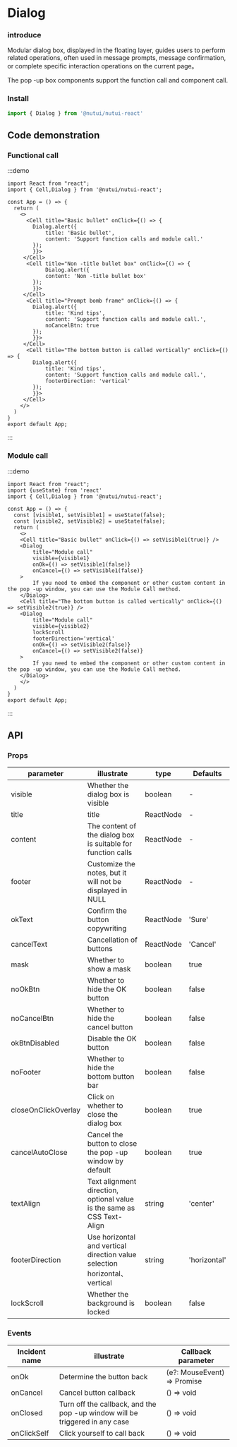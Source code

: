 #  Dialog 

### introduce

Modular dialog box, displayed in the floating layer, guides users to perform related operations, often used in message prompts, message confirmation, or complete specific interaction operations on the current page。

The pop -up box components support the function call and component call.

### Install

```js
import { Dialog } from '@nutui/nutui-react'
```


## Code demonstration

### Functional call

:::demo

```tsx
import React from "react";
import { Cell,Dialog } from '@nutui/nutui-react';

const App = () => {
  return (
    <>
      <Cell title="Basic bullet" onClick={() => {
        Dialog.alert({
            title: 'Basic bullet',
            content: 'Support function calls and module call.'
        });
        }}>
     </Cell>
      <Cell title="Non -title bullet box" onClick={() => {
            Dialog.alert({
            content: 'Non -title bullet box'
        });
        }}>
     </Cell>
      <Cell title="Prompt bomb frame" onClick={() => {
        Dialog.alert({
            title: 'Kind tips',
            content: 'Support function calls and module call.',
            noCancelBtn: true
        });
        }}>
     </Cell>
      <Cell title="The bottom button is called vertically" onClick={() => {
        Dialog.alert({
            title: 'Kind tips',
            content: 'Support function calls and module call.',
            footerDirection: 'vertical'
        });
        }}>
     </Cell>
    </>
  )
}
export default App;
```

:::

### Module call

:::demo

```tsx
import React from "react";
import {useState} from 'react'
import { Cell,Dialog } from '@nutui/nutui-react';

const App = () => {
  const [visible1, setVisible1] = useState(false);
  const [visible2, setVisible2] = useState(false);
  return (
    <>
    <Cell title="Basic bullet" onClick={() => setVisible1(true)} />
    <Dialog 
        title="Module call"
        visible={visible1}
        onOk={() => setVisible1(false)}
        onCancel={() => setVisible1(false)}
    >
        If you need to embed the component or other custom content in the pop -up window, you can use the Module Call method.
    </Dialog>
    <Cell title="The bottom button is called vertically" onClick={() => setVisible2(true)} />
    <Dialog 
        title="Module call"
        visible={visible2}
        lockScroll
        footerDirection='vertical'
        onOk={() => setVisible2(false)}
        onCancel={() => setVisible2(false)}
    >
        If you need to embed the component or other custom content in the pop -up window, you can use the Module Call method.
    </Dialog>
    </>
  )
}
export default App;
```

:::

## API

### Props

| parameter         | illustrate                             | type   | Defaults           |
|--------------|----------------------------------|--------|------------------|
| visible         | Whether the dialog box is visible               | boolean | -                |
| title        | title                         | ReactNode | -                |
| content         | The content of the dialog box is suitable for function calls | ReactNode | -                |
| footer | Customize the notes, but it will not be displayed in NULL     | ReactNode | - |
| okText          | Confirm the button copywriting                        | ReactNode | 'Sure'              |
| cancelText          | Cancellation of buttons                        | ReactNode | 'Cancel'              |
| mask          | Whether to show a mask                        | boolean | true              |
| noOkBtn          | Whether to hide the OK button                        | boolean | false              |
| noCancelBtn          | Whether to hide the cancel button                        | boolean | false              |
| okBtnDisabled          | Disable the OK button                        | boolean | false              |
| noFooter          | Whether to hide the bottom button bar                        | boolean | false              |
| closeOnClickOverlay          | Click on whether to close the dialog box                        | boolean | true              |
| cancelAutoClose          | Cancel the button to close the pop -up window by default                        | boolean | true              |
| textAlign          | Text alignment direction, optional value is the same as CSS Text-Align           | string | 'center'              |
| footerDirection          |Use horizontal and vertical direction value selection horizontal、vertical  | string | 'horizontal'             |
| lockScroll          | Whether the background is locked                        | boolean | false              |

### Events

| Incident name | illustrate           | Callback parameter     |
|--------|----------------|--------------|
| onOk  | Determine the button back | (e?: MouseEvent) => Promise | void |
| onCancel  | Cancel button callback | () => void |
| onClosed  | Turn off the callback, and the pop -up window will be triggered in any case | () => void |
| onClickSelf  | Click yourself to call back | () => void |
